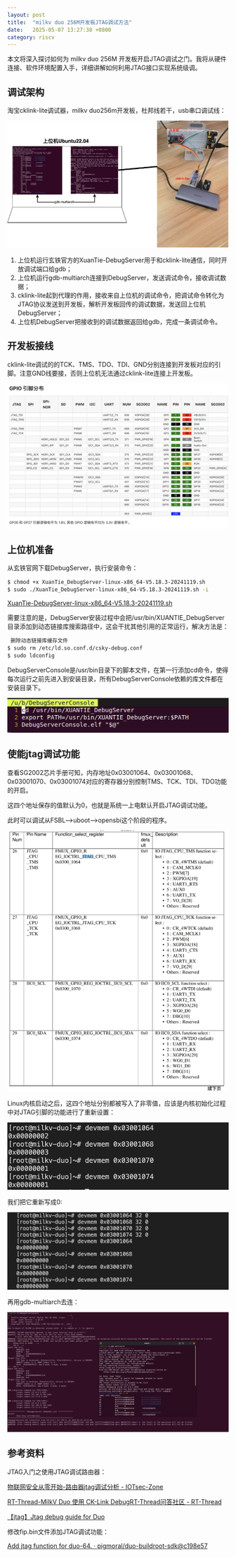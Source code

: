 ```yaml
---
layout: post
title:  "milkv duo 256M开发板JTAG调试方法"
date:   2025-05-07 13:27:38 +0800
category: riscv
---
```


本文将深入探讨如何为 milkv duo 256M 开发板开启JTAG调试之门。我将从硬件连接、软件环境配置入手，详细讲解如何利用JTAG接口实现系统级调。

## 调试架构

淘宝cklink-lite调试器，milkv duo256m开发板，杜邦线若干，usb串口调试线：

![milkv duo256m jtag调试原理.jpg](/assets/posts/2025-05-07-milkv-duo-256M开发板JTAG调试方法/milkv_duo256m_jtag%E8%B0%83%E8%AF%95%E5%8E%9F%E7%90%86.jpg)

1. 上位机运行玄铁官方的XuanTie-DebugServer用于和cklink-lite通信，同时开放调试端口给gdb；
2. 上位机运行gdb-multiarch连接到DebugServer，发送调试命令，接收调试数据；
3. cklink-lite起到代理的作用，接收来自上位机的调试命令，把调试命令转化为JTAG协议发送到开发板，解析开发板回传的调试数据，发送回上位机DebugServer；
4. 上位机DebugServer把接收到的调试数据返回给gdb，完成一条调试命令。

## 开发板接线

cklink-lite调试的的TCK、TMS、TDO、TDI、GND分别连接到开发板对应的引脚。注意GND线要接，否则上位机无法通过cklink-lite连接上开发板。

![截屏2025-02-15 10.45.14.png](/assets/posts/2025-05-07-milkv-duo-256M开发板JTAG调试方法/%E6%88%AA%E5%B1%8F2025-02-15_10.45.14.png)

## 上位机准备

从玄铁官网下载DebugServer，执行安装命令：

```bash
$ chmod +x XuanTie_DebugServer-linux-x86_64-V5.18.3-20241119.sh
$ sudo ./XuanTie_DebugServer-linux-x86_64-V5.18.3-20241119.sh -i
```

[XuanTie-DebugServer-linux-x86_64-V5.18.3-20241119.sh](/assets/posts/2025-05-07-milkv-duo-256M开发板JTAG调试方法/XuanTie-DebugServer-linux-x86_64-V5.18.3-20241119.sh)

需要注意的是，DebugServer安装过程中会把/usr/bin/XUANTIE_DebugServer目录添加到动态链接库搜索路径中，这会干扰其他引用的正常运行，解决方法是：

```bash
 删除动态链接库缓存文件
$ sudo rm /etc/ld.so.conf.d/csky-debug.conf
$ sudo ldconfig

```

DebugServerConsole是/usr/bin目录下的脚本文件，在第一行添加cd命令，使得每次运行之前先进入到安装目录，所有DebugServerConsole依赖的库文件都在安装目录下。

![截屏2025-02-17 12.54.16.png](/assets/posts/2025-05-07-milkv-duo-256M开发板JTAG调试方法/%E6%88%AA%E5%B1%8F2025-02-17_12.54.16.png)

## 使能jtag调试功能

查看SG2002芯片手册可知，内存地址0x03001064、0x03001068、0x03001070、0x03001074对应的寄存器分别控制TMS、TCK、TDI、TDO功能的开启。

这四个地址保存的值默认为0，也就是系统一上电默认开启JTAG调试功能。

此时可以调试从FSBL—>uboot—>opensbi这个阶段的程序。

![截屏2025-02-15 13.55.40.png](/assets/posts/2025-05-07-milkv-duo-256M开发板JTAG调试方法/%E6%88%AA%E5%B1%8F2025-02-15_13.55.40.png)

Linux内核启动之后，这四个地址分别都被写入了非零值，应该是内核初始化过程中对JTAG引脚的功能进行了重新设置：

![截屏2025-02-15 14.03.05.png](/assets/posts/2025-05-07-milkv-duo-256M开发板JTAG调试方法/%E6%88%AA%E5%B1%8F2025-02-15_14.03.05.png)

我们把它重新写成0:

![截屏2025-02-15 14.10.10.png](/assets/posts/2025-05-07-milkv-duo-256M开发板JTAG调试方法/%E6%88%AA%E5%B1%8F2025-02-15_14.10.10.png)

再用gdb-multiarch去连：

![截屏2025-02-15 14.12.31.png](/assets/posts/2025-05-07-milkv-duo-256M开发板JTAG调试方法/%E6%88%AA%E5%B1%8F2025-02-15_14.12.31.png)

## 参考资料

JTAG入门之使用JTAG调试路由器：

[物联网安全从零开始-路由器jtag调试分析 - IOTsec-Zone](https://www.iotsec-zone.com/article/375)

[RT-Thread-MilkV Duo 使用 CK-Link DebugRT-Thread问答社区 - RT-Thread](https://club.rt-thread.org/ask/article/5c9e1b656dd77b9c.html)

[【jtag】Jtag debug guide for Duo](https://community.milkv.io/t/jtag-jtag-debug-guide-for-duo/1138)

修改fip.bin文件添加JTAG调试功能：

[Add jtag function for duo-64. · pigmoral/duo-buildroot-sdk@c198e57](https://github.com/pigmoral/duo-buildroot-sdk/commit/c198e570fd25c94260e1024df991c9914c6d4680)